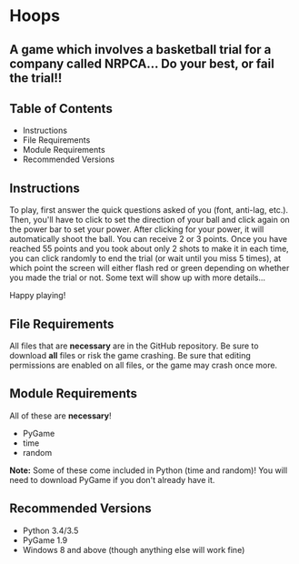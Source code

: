 # Hoops
## A game which involves a basketball trial for a company called NRPCA... Do your best, or fail the trial!!

## Table of Contents
- Instructions
- File Requirements
- Module Requirements
- Recommended Versions

## Instructions
To play, first answer the quick questions asked of you (font, anti-lag, etc.). Then, you'll have to click to set the direction of your ball and click again on the power bar to set your power. After clicking for your power, it will automatically shoot the ball. You can receive 2 or 3 points. Once you have reached 55 points and you took about only 2 shots to make it in each time, you can click randomly to end the trial (or wait until you miss 5 times), at which point the screen will either flash red or green depending on whether you made the trial or not. Some text will show up with more details...

Happy playing!

## File Requirements
All files that are **necessary** are in the GitHub repository. Be sure to download **all** files or risk the game crashing. Be sure that editing permissions are enabled on all files, or the game may crash once more.

## Module Requirements
All of these are **necessary**!
- PyGame
- time
- random

**Note:** Some of these come included in Python (time and random)! You will need to download PyGame if you don't already have it.

## Recommended Versions
- Python 3.4/3.5
- PyGame 1.9
- Windows 8 and above (though anything else will work fine)
